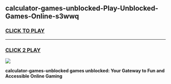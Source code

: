
## calculator-games-unblocked-Play-Unblocked-Games-Online-s3wwq
<h3>
<a href="https://premium76.site?title=calculator-games-unblocked&ref=25A">CLICK TO PLAY</a></h3>
<hr>

<h3>
<a href="https://premium76.site?title=calculator-games-unblocked&ref=25A">CLICK 2 PLAY</a>
  
</h3>

<a href="https://premium76.site?title=calculator-games-unblocked&ref=25A"><img src="https://clearcache.store/games.png"></a>


**calculator-games-unblocked games unblocked: Your Gateway to Fun and Accessible Online Gaming**
